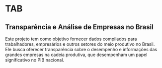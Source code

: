 # TAB
## Transparência e Análise de Empresas no Brasil 

Este projeto tem como objetivo fornecer dados compilados para trabalhadores, empresários e outros setores do meio produtivo no Brasil. Ele busca oferecer transparência sobre o desempenho e informações das grandes empresas na cadeia produtiva, que desempenham um papel significativo no PIB nacional.
